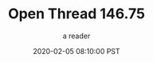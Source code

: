 ---
layout: podcast
title: "Open Thread 146.75"
author: a reader
description: https://slatestarcodex.com/2020/02/05/open-thread-146-75/
date: 2020-02-05 08:10:00 PST
length: 59903
duration: 15
guid: open-thread-146-75
---